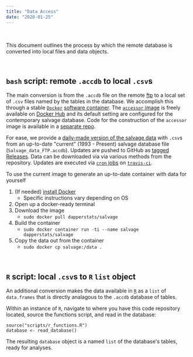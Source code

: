 ```yaml
---
title: "Data Access"
date: "2020-01-25"
---
```


<br>

This document outlines the process by which the remote database is converted into local files and data objects.

<br>

## `bash` script: remote `.accdb` to local `.csv`s 

The main conversion is from the `.accdb` file on the remote [ftp](ftp://ftp.dfg.ca.gov/salvage/) to a local set of `.csv` files named by the tables in the database. 
We accomplish this through a stable [`Docker`](https://www.docker.com) [software container](https://www.docker.com/resources/what-container).
The [`accessor` image](https://hub.docker.com/r/dapperstats/accessor) is freely available on [Docker Hub](https://hub.docker.com/) and its default setting are configured for the contemporary salvage database.
Code for the construction of the `accessor` image is available in a [separate repo](https://www.github.com/dapperstats/accessor).

For ease, we provide a [daily-made version of the salvage data](https://github.com/dapperstats/salvage/blob/master/data) with `.csv`s from an up-to-date "current" (1993 - Present) salvage database file (`Salvage_data_FTP.accdb`).
Updates are pushed to GitHub as [tagged Releases](https://github.com/dapperstats/salvage/releases).
Data can be downloaded via via various methods from the repository.
Updates are executed via [`cron` jobs](https://docs.travis-ci.com/user/cron-jobs/) on [`travis-ci`](https://travis-ci.org/dapperstats/salvage).


To use the current image to generate an up-to-date container with data for yourself
1. (If needed) [install Docker](https://docs.docker.com/get-docker/)
   * Specific instructions vary depending on OS
2. Open up a docker-ready terminal
3. Download the image
   * `sudo docker pull dapperstats/salvage`
4. Build the container
   * `sudo docker container run -ti --name salvage dapperstats/salvage`
5. Copy the data out from the container 
   * `sudo docker cp salvage:/data .`

<br>

## `R` script: local `.csv`s to `R` `list` object 

An additional conversion makes the data available in [`R`](https://www.r-project.org/) as a `list` of `data.frames` that is directly analagous to the `.accdb` database of tables.

Within an instance of `R`, navigate to where you have this code repository located, source the functions script, and read in the database:
```
source("scripts/r_functions.R")
database <- read_database()
```
The resulting `database` object is a named `list` of the database's tables, ready for analyses.


